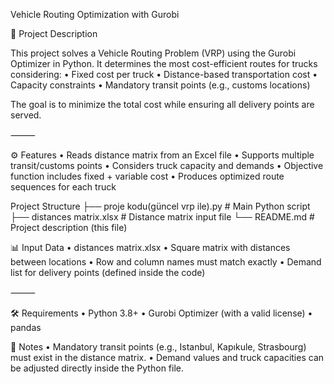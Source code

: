 Vehicle Routing Optimization with Gurobi

📌 Project Description

This project solves a Vehicle Routing Problem (VRP) using the Gurobi Optimizer in Python.
It determines the most cost-efficient routes for trucks considering:
	•	Fixed cost per truck
	•	Distance-based transportation cost
	•	Capacity constraints
	•	Mandatory transit points (e.g., customs locations)

The goal is to minimize the total cost while ensuring all delivery points are served.

⸻

⚙️ Features
	•	Reads distance matrix from an Excel file
	•	Supports multiple transit/customs points
	•	Considers truck capacity and demands
	•	Objective function includes fixed + variable cost
	•	Produces optimized route sequences for each truck

 Project Structure
├── proje kodu(güncel vrp ile).py   # Main Python script
├── distances matrix.xlsx           # Distance matrix input file
└── README.md                       # Project description (this file)

📊 Input Data
	•	distances matrix.xlsx
	•	Square matrix with distances between locations
	•	Row and column names must match exactly
	•	Demand list for delivery points (defined inside the code)

⸻

🛠 Requirements
	•	Python 3.8+
	•	Gurobi Optimizer (with a valid license)
	•	pandas

 📌 Notes
	•	Mandatory transit points (e.g., Istanbul, Kapıkule, Strasbourg) must exist in the distance matrix.
	•	Demand values and truck capacities can be adjusted directly inside the Python file.
